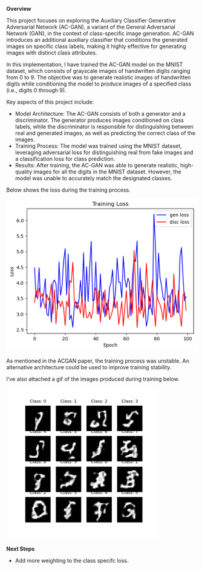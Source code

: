 **Overview**

This project focuses on exploring the Auxiliary Classifier Generative Adversarial Network (AC-GAN), a variant of the General Adversarial Network (GAN), in the context of class-specific image generation. AC-GAN introduces an additional auxiliary classifier that conditions the generated images on specific class labels, making it highly effective for generating images with distinct class attributes.

In this implementation, I have trained the AC-GAN model on the MNIST dataset, which consists of grayscale images of handwritten digits ranging from 0 to 9. The objective was to generate realistic images of handwritten digits while conditioning the model to produce images of a specified class (i.e., digits 0 through 9).

Key aspects of this project include:

* Model Architecture: The AC-GAN consists of both a generator and a discriminator. The generator produces images conditioned on class labels, while the discriminator is responsible for distinguishing between real and generated images, as well as predicting the correct class of the images.
* Training Process: The model was trained using the MNIST dataset, leveraging adversarial loss for distinguishing real from fake images and a classification loss for class prediction.
* Results: After training, the AC-GAN was able to generate realistic, high-quality images for all the digits in the MNIST dataset. However, the model was unable to accurately match the designated classes.

Below shows the loss during the training process.

![Alt text](loss_output.png)

As mentioned in the ACGAN paper, the training process was unstable. An alternative architecture could be used to improve training stability.

I've also attached a gif of the images produced during training below.


![Alt text](training_images.gif)

**Next Steps**
* Add more weighting to the class specifc loss. 
